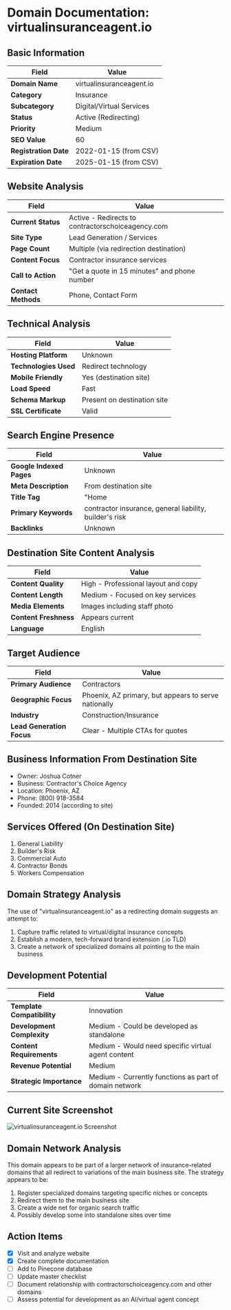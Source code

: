 # Domain Documentation: virtualinsuranceagent.io

## Basic Information
| Field | Value |
|-------|-------|
| **Domain Name** | virtualinsuranceagent.io |
| **Category** | Insurance |
| **Subcategory** | Digital/Virtual Services |
| **Status** | Active (Redirecting) |
| **Priority** | Medium |
| **SEO Value** | 60 |
| **Registration Date** | 2022-01-15 (from CSV) |
| **Expiration Date** | 2025-01-15 (from CSV) |

## Website Analysis
| Field | Value |
|-------|-------|
| **Current Status** | Active - Redirects to contractorschoiceagency.com |
| **Site Type** | Lead Generation / Services |
| **Page Count** | Multiple (via redirection destination) |
| **Content Focus** | Contractor insurance services |
| **Call to Action** | "Get a quote in 15 minutes" and phone number |
| **Contact Methods** | Phone, Contact Form |

## Technical Analysis
| Field | Value |
|-------|-------|
| **Hosting Platform** | Unknown |
| **Technologies Used** | Redirect technology |
| **Mobile Friendly** | Yes (destination site) |
| **Load Speed** | Fast |
| **Schema Markup** | Present on destination site |
| **SSL Certificate** | Valid |

## Search Engine Presence
| Field | Value |
|-------|-------|
| **Google Indexed Pages** | Unknown |
| **Meta Description** | From destination site |
| **Title Tag** | "Home | Contractor's Choice Agency" |
| **Primary Keywords** | contractor insurance, general liability, builder's risk |
| **Backlinks** | Unknown |

## Destination Site Content Analysis
| Field | Value |
|-------|-------|
| **Content Quality** | High - Professional layout and copy |
| **Content Length** | Medium - Focused on key services |
| **Media Elements** | Images including staff photo |
| **Content Freshness** | Appears current |
| **Language** | English |

## Target Audience
| Field | Value |
|-------|-------|
| **Primary Audience** | Contractors |
| **Geographic Focus** | Phoenix, AZ primary, but appears to serve nationally |
| **Industry** | Construction/Insurance |
| **Lead Generation Focus** | Clear - Multiple CTAs for quotes |

## Business Information From Destination Site
- Owner: Joshua Cotner
- Business: Contractor's Choice Agency
- Location: Phoenix, AZ
- Phone: (800) 918-3584
- Founded: 2014 (according to site)

## Services Offered (On Destination Site)
1. General Liability
2. Builder's Risk
3. Commercial Auto
4. Contractor Bonds
5. Workers Compensation

## Domain Strategy Analysis
The use of "virtualinsuranceagent.io" as a redirecting domain suggests an attempt to:
1. Capture traffic related to virtual/digital insurance concepts
2. Establish a modern, tech-forward brand extension (.io TLD)
3. Create a network of specialized domains all pointing to the main business

## Development Potential
| Field | Value |
|-------|-------|
| **Template Compatibility** | Innovation |
| **Development Complexity** | Medium - Could be developed as standalone |
| **Content Requirements** | Medium - Would need specific virtual agent content |
| **Revenue Potential** | Medium |
| **Strategic Importance** | Medium - Currently functions as part of domain network |

## Current Site Screenshot
![virtualinsuranceagent.io Screenshot](research://screenshots/3)

## Domain Network Analysis
This domain appears to be part of a larger network of insurance-related domains that all redirect to variations of the main business site. The strategy appears to be:

1. Register specialized domains targeting specific niches or concepts
2. Redirect them to the main business site
3. Create a wide net for organic search traffic
4. Possibly develop some into standalone sites over time

## Action Items
- [x] Visit and analyze website
- [x] Create complete documentation
- [ ] Add to Pinecone database
- [ ] Update master checklist
- [ ] Document relationship with contractorschoiceagency.com and other domains
- [ ] Assess potential for development as an AI/virtual agent concept
